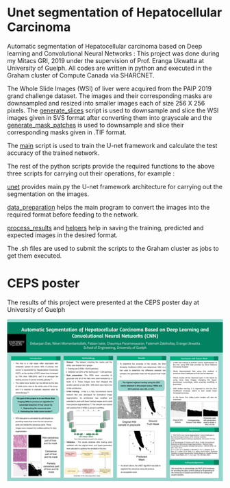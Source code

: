 # Unet segmentation of Hepatocellular Carcinoma
Automatic segmentation of Hepatocellular carcinoma based on Deep learning and Convolutional Neural Networks : This project was done during my Mitacs GRI, 2019 under the supervision of Prof. Eranga Ukwatta at University of Guelph.
All codes are written in python and executed in the Graham cluster of Compute Canada via SHARCNET.

The Whole Slide Images (WSI) of liver were acquired from the PAIP 2019 grand challenge dataset. The images and their corresponding masks are downsampled and resized into smaller images each of size 256 X 256 pixels.
The [generate_slices](generate_slices.py) script is used to downsample and slice the WSI images given in SVS format after converting them into grayscale and the [generate_mask_patches](generate_mask_patches.py) is used to downsample and slice their corresponding masks given in .TIF format.

The [main](main.py) script is used to train the U-net framework and calculate the test accuracy of the trained network.

The rest of the python scripts provide the required functions to the above three scripts for carrying out their operations, for example : 

[unet](unet.py) provides main.py the U-net framework architecture for carrying out the segmentation on the images.

[data_preparation](data_preparation.py) helps the main program to convert the images into the required format before feeding to the network.

[process_results](process_results.py) and [helpers](helpers.py) help in saving the training, predicted and expected images in the desired format.

The .sh files are used to submit the scripts to the Graham cluster as jobs to get them executed.

# CEPS poster

The results of this project were presented at the CEPS poster day at University of Guelph

![poster](<CEPSPoster_Mitacs GRI.jpg>)
